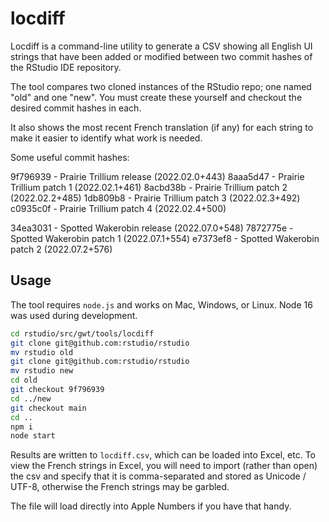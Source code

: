 # locdiff

Locdiff is a command-line utility to generate a CSV showing all English UI strings that
have been added or modified between two commit hashes of the RStudio IDE repository.

The tool compares two cloned instances of the RStudio repo; one named "old" and one "new".
You must create these yourself and checkout the desired commit hashes in each.

It also shows the most recent French translation (if any) for each string to make it easier to
identify what work is needed.

Some useful commit hashes:

9f796939 - Prairie Trillium release (2022.02.0+443)
8aaa5d47 - Prairie Trillium patch 1 (2022.02.1+461)
8acbd38b - Prairie Trillium patch 2 (2022.02.2+485)
1db809b8 - Prairie Trillium patch 3 (2022.02.3+492)
c0935c0f - Prairie Trillium patch 4 (2022.02.4+500)

34ea3031 - Spotted Wakerobin release (2022.07.0+548)
7872775e - Spotted Wakerobin patch 1 (2022.07.1+554)
e7373ef8 - Spotted Wakerobin patch 2 (2022.07.2+576)

## Usage

The tool requires `node.js` and works on Mac, Windows, or Linux. Node 16 was used
during development.

```bash
cd rstudio/src/gwt/tools/locdiff
git clone git@github.com:rstudio/rstudio
mv rstudio old
git clone git@github.com:rstudio/rstudio
mv rstudio new
cd old
git checkout 9f796939
cd ../new
git checkout main
cd ..
npm i
node start
```

Results are written to `locdiff.csv`, which can be loaded into Excel, etc.
To view the French strings in Excel, you will need to import (rather than open) the csv and
specify that it is comma-separated and stored as Unicode / UTF-8, otherwise the French strings
may be garbled.

The file will load directly into Apple Numbers if you have that handy.
